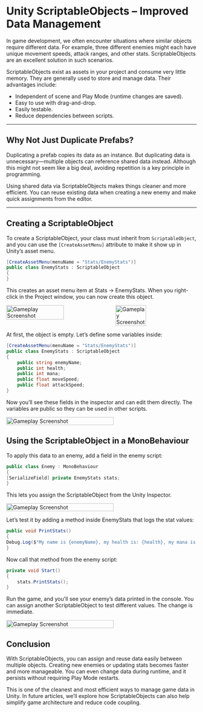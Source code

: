 ﻿# Unity ScriptableObjects – Improved Data Management

In game development, we often encounter situations where similar objects require different data. For example, three different enemies might each have unique movement speeds, attack ranges, and other stats. ScriptableObjects are an excellent solution in such scenarios.

ScriptableObjects exist as assets in your project and consume very little memory. They are generally used to store and manage data. Their advantages include:

- Independent of scene and Play Mode (runtime changes are saved).
- Easy to use with drag-and-drop.
- Easily testable.
- Reduce dependencies between scripts.

---

## Why Not Just Duplicate Prefabs?

Duplicating a prefab copies its data as an instance. But duplicating data is unnecessary—multiple objects can reference shared data instead. Although this might not seem like a big deal, avoiding repetition is a key principle in programming.

Using shared data via ScriptableObjects makes things cleaner and more efficient. You can reuse existing data when creating a new enemy and make quick assignments from the editor.

---

## Creating a ScriptableObject

To create a ScriptableObject, your class must inherit from `ScriptableObject`, and you can use the `[CreateAssetMenu]` attribute to make it show up in Unity’s asset menu.

```csharp
[CreateAssetMenu(menuName = "Stats/EnemyStats")]
public class EnemyStats : ScriptableObject
{
}
```

This creates an asset menu item at Stats → EnemyStats. When you right-click in the Project window, you can now create this object.


<div style="display: flex; gap: 12px; flex-wrap: wrap; justify-content: flex-start;">
  <img src="https://www.sdedeakay.com/wp-content/uploads/2022/06/so-1024x867.png" style="width: 55%;" alt="Gameplay Screenshot">
<img src="https://www.sdedeakay.com/wp-content/uploads/2022/06/so1.png" style="width: 40%;" alt="Gameplay Screenshot">
</div>




At first, the object is empty. Let’s define some variables inside:

```csharp
[CreateAssetMenu(menuName = "Stats/EnemyStats")]
public class EnemyStats : ScriptableObject
{
    public string enemyName;
    public int health;
    public int mana;
    public float moveSpeed;
    public float attackSpeed;
}
```

Now you’ll see these fields in the inspector and can edit them directly. The variables are public so they can be used in other scripts.


<div style="display: flex; gap: 12px; flex-wrap: wrap; justify-content: flex-start;">
  <img src="https://www.sdedeakay.com/wp-content/uploads/2022/06/image-1.png" style="width: 75%;" alt="Gameplay Screenshot">
</div>

## Using the ScriptableObject in a MonoBehaviour
To apply this data to an enemy, add a field in the enemy script:

```csharp
public class Enemy : MonoBehaviour
{
[SerializeField] private EnemyStats stats;
}
```
This lets you assign the ScriptableObject from the Unity Inspector.

<div style="display: flex; gap: 12px; flex-wrap: wrap; justify-content: flex-start;">
  <img src="https://www.sdedeakay.com/wp-content/uploads/2022/06/image-2.png" style="width: 75%;" alt="Gameplay Screenshot">
</div>


Let’s test it by adding a method inside EnemyStats that logs the stat values:

```csharp
public void PrintStats()
{
Debug.Log($"My name is {enemyName}, my health is: {health}, my mana is {mana}, my move speed is {moveSpeed} & my attack speed is {attackSpeed}");
}
```

Now call that method from the enemy script:

```csharp
private void Start()
{
    stats.PrintStats();
}
```

Run the game, and you'll see your enemy’s data printed in the console. You can assign another ScriptableObject to test different values. The change is immediate.

<div style="display: flex; gap: 12px; flex-wrap: wrap; justify-content: flex-start;">
  <img src="https://www.sdedeakay.com/wp-content/uploads/2022/06/image-3.png" style="width: 75%;" alt="Gameplay Screenshot">
</div>


## Conclusion
With ScriptableObjects, you can assign and reuse data easily between multiple objects. Creating new enemies or updating stats becomes faster and more manageable. You can even change data during runtime, and it persists without requiring Play Mode restarts.

This is one of the cleanest and most efficient ways to manage game data in Unity. In future articles, we’ll explore how ScriptableObjects can also help simplify game architecture and reduce code coupling.